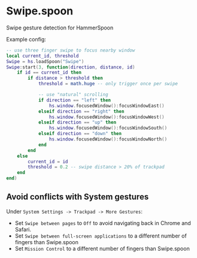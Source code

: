 # Swipe.spoon
Swipe gesture detection for HammerSpoon

Example config:
```lua
-- use three finger swipe to focus nearby window
local current_id, threshold
Swipe = hs.loadSpoon("Swipe")
Swipe:start(3, function(direction, distance, id)
    if id == current_id then
        if distance > threshold then
            threshold = math.huge -- only trigger once per swipe

            -- use "natural" scrolling
            if direction == "left" then
                hs.window.focusedWindow():focusWindowEast()
            elseif direction == "right" then
                hs.window.focusedWindow():focusWindowWest()
            elseif direction == "up" then
                hs.window.focusedWindow():focusWindowSouth()
            elseif direction == "down" then
                hs.window.focusedWindow():focusWindowNorth()
            end
        end
    else
        current_id = id
        threshold = 0.2 -- swipe distance > 20% of trackpad
    end
end)
```

## Avoid conflicts with System gestures
Under `System Settings -> Trackpad -> More Gestures`:
- Set `Swipe between pages` to `Off` to avoid navigating back in Chrome and Safari.
- Set `Swipe between full-screen applications` to a different number of fingers than Swipe.spoon
- Set `Mission Control` to a different number of fingers than Swipe.spoon
